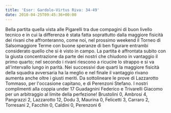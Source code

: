 ```yaml
---
title: 'Esor: Gardolo-Virtus Riva: 34-49'
date: 2010-04-25T09:45:36+00:00
---
```

Bella partita quella vista alle Pigarelli tra due compagini di buon livello tecnico e in cui la differenza è stata fatta soprattutto dalla maggiore fisicità dei rivani che affronteranno, come noi, nel prossimo weekend il Torneo di Salsomaggiore Terme con buone speranze di ben figurare entrambi considerato quello che si è visto in campo. La partita è affrontata subito con la giusta concentrazione da parte dei nostri che chiudono in vantaggio il primo quarto; nel secondo i rivani riescono a ricucire lo strappo e si va all'intervallo lungo in parità. Nei successivi due quarti la maggiore fisicità della squadra avversaria ha la meglio e nel finale il vantaggio rivano aumenta anche oltre i giusti meriti. Da sottolineare le prove di Lazzarotto Tommaso, per l'occasione capitano, e di Perenzoni Stefano. I nostri complimenti alla coppia under 17 Guadagnini Federico e Trivarelli Giacomo per un arbitraggio al limite della perfezione! Brustolini 0, Ambrosi 4, Pangrazzi 2, Lazzarotto 12, Dodu 3, Maurina 0, Felicetti 3, Carraro 2, Torresani 2, Facchin 0, Caldini 0, Perenzoni 6